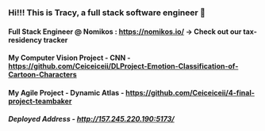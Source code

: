 ### Hi!!! This is Tracy, a full stack software engineer 👋

#### Full Stack Engineer @ Nomikos : https://nomikos.io/ -> Check out our tax-residency tracker

#### My Computer Vision Project - CNN - https://github.com/Ceiceiceii/DLProject-Emotion-Classification-of-Cartoon-Characters

#### My Agile Project - Dynamic Atlas - https://github.com/Ceiceiceii/4-final-project-teambaker
##### Deployed Address - http://157.245.220.190:5173/

#### 
<!--
**Ceiceiceii/Ceiceiceii** is a ✨ _special_ ✨ repository because its `README.md` (this file) appears on your GitHub profile.

Here are some ideas to get you started:

- 🔭 I’m currently working on ...
- 🌱 I’m currently learning ...
- 👯 I’m looking to collaborate on ...
- 🤔 I’m looking for help with ...
- 💬 Ask me about ...
- 📫 How to reach me: ...
- 😄 Pronouns: ...
- ⚡ Fun fact: ...
-->
